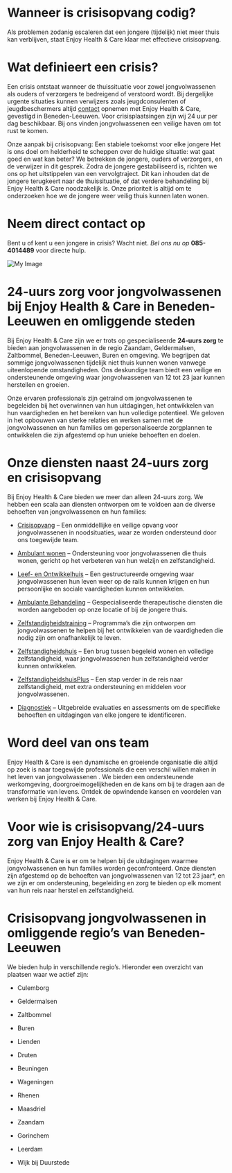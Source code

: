 # Wanneer is crisisopvang codig?
Als problemen zodanig escaleren dat een jongere (tijdelijk) niet meer thuis kan verblijven, staat Enjoy Health & Care klaar met effectieve crisisopvang.

# Wat definieert een crisis?
Een crisis ontstaat wanneer de thuissituatie voor zowel jongvolwassenen  als ouders of verzorgers te bedreigend of verstoord wordt. Bij dergelijke urgente situaties kunnen verwijzers zoals jeugdconsulenten of jeugdbeschermers altijd [contact](/contact) opnemen met Enjoy Health & Care, gevestigd in Beneden-Leeuwen. Voor crisisplaatsingen zijn wij 24 uur per dag beschikbaar. Bij ons vinden jongvolwassenen  een veilige haven om tot rust te komen.

Onze aanpak bij crisisopvang: Een stabiele toekomst voor elke jongere
Het is ons doel om helderheid te scheppen over de huidige situatie: wat gaat goed en wat kan beter? We betrekken de jongere, ouders of verzorgers, en de verwijzer in dit gesprek. Zodra de jongere gestabiliseerd is, richten we ons op het uitstippelen van een vervolgtraject. Dit kan inhouden dat de jongere terugkeert naar de thuissituatie, of dat verdere behandeling bij Enjoy Health & Care noodzakelijk is. Onze prioriteit is altijd om te onderzoeken hoe we de jongere weer veilig thuis kunnen laten wonen.

# Neem direct contact op
Bent u of kent u een jongere in crisis? Wacht niet. *Bel ons nu op* **085-4014489** voor directe hulp.

![My Image](/images/services/crisis/1.webp)


# 24-uurs zorg voor jongvolwassenen  bij Enjoy Health & Care in Beneden-Leeuwen en omliggende steden
Bij Enjoy Health & Care zijn we er trots op gespecialiseerde **24-uurs zorg** te bieden aan jongvolwassenen  in de regio Zaandam, Geldermalsen, Zaltbommel, Beneden-Leeuwen, Buren en omgeving. We begrijpen dat sommige jongvolwassenen  tijdelijk niet thuis kunnen wonen vanwege uiteenlopende omstandigheden. Ons deskundige team biedt een veilige en ondersteunende omgeving waar jongvolwassenen  van 12 tot 23 jaar kunnen herstellen en groeien.

Onze ervaren professionals zijn getraind om jongvolwassenen  te begeleiden bij het overwinnen van hun uitdagingen, het ontwikkelen van hun vaardigheden en het bereiken van hun volledige potentieel. We geloven in het opbouwen van sterke relaties en werken samen met de jongvolwassenen  en hun families om gepersonaliseerde zorgplannen te ontwikkelen die zijn afgestemd op hun unieke behoeften en doelen.



# Onze diensten naast 24-uurs zorg en crisisopvang
Bij Enjoy Health & Care bieden we meer dan alleen 24-uurs zorg. We hebben een scala aan diensten ontworpen om te voldoen aan de diverse behoeften van jongvolwassenen  en hun families:

- [Crisisopvang](/services/Crisis) – Een onmiddellijke en veilige opvang voor jongvolwassenen  in noodsituaties, waar ze worden ondersteund door ons toegewijde team.

- [Ambulant wonen](/services/Ambulante%20Behandeling) – Ondersteuning voor jongvolwassenen  die thuis wonen, gericht op het verbeteren van hun welzijn en zelfstandigheid.

- [Leef- en Ontwikkelhuis](/services/Leef-%20en%20Ontwikkelhuis%20(Behandelgroep)) – Een gestructureerde omgeving waar jongvolwassenen  hun leven weer op de rails kunnen krijgen en hun persoonlijke en sociale vaardigheden kunnen ontwikkelen.

- [Ambulante Behandeling](/services/Ambulante%20Behandeling) – Gespecialiseerde therapeutische diensten die worden aangeboden op onze locatie of bij de jongere thuis.

- [Zelfstandigheidstraining](/services/Zelfstandigheidstraining%20(Kamertraining)) – Programma’s die zijn ontworpen om jongvolwassenen  te helpen bij het ontwikkelen van de vaardigheden die nodig zijn om onafhankelijk te leven.

- [Zelfstandigheidshuis](/services/Zelfstandigheidshuis) – Een brug tussen begeleid wonen en volledige zelfstandigheid, waar jongvolwassenen  hun zelfstandigheid verder kunnen ontwikkelen.

- [ZelfstandigheidshuisPlus](/services/ZelfstandigheidshuisPlus) – Een stap verder in de reis naar zelfstandigheid, met extra ondersteuning en middelen voor jongvolwassenen.

- [Diagnostiek](/services/Diagnostiek) – Uitgebreide evaluaties en assessments om de specifieke behoeften en uitdagingen van elke jongere te identificeren.


# Word deel van ons team

Enjoy Health & Care is een dynamische en groeiende organisatie die altijd op zoek is naar toegewijde professionals die een verschil willen maken in het leven van jongvolwassenen . We bieden een ondersteunende werkomgeving, doorgroeimogelijkheden en de kans om bij te dragen aan de transformatie van levens. Ontdek de opwindende kansen en voordelen van werken bij Enjoy Health & Care.

# Voor wie is crisisopvang/24-uurs zorg van Enjoy Health & Care?
Enjoy Health & Care is er om te helpen bij de uitdagingen waarmee jongvolwassenen  en hun families worden geconfronteerd. Onze diensten zijn afgestemd op de behoeften van jongvolwassenen  van 12 tot 23 jaar*, en we zijn er om ondersteuning, begeleiding en zorg te bieden op elk moment van hun reis naar herstel en zelfstandigheid.

# Crisisopvang jongvolwassenen  in omliggende regio’s van Beneden-Leeuwen
We bieden hulp in verschillende regio’s. Hieronder een overzicht van plaatsen waar we actief zijn:

- Culemborg

- Geldermalsen

- Zaltbommel

- Buren

- Lienden

- Druten

- Beuningen

- Wageningen

- Rhenen

- Maasdriel

- Zaandam

- Gorinchem

- Leerdam

- Wijk bij Duurstede